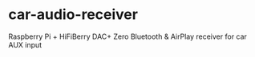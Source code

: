 # car-audio-receiver
Raspberry Pi + HiFiBerry DAC+ Zero Bluetooth & AirPlay receiver for car AUX input
